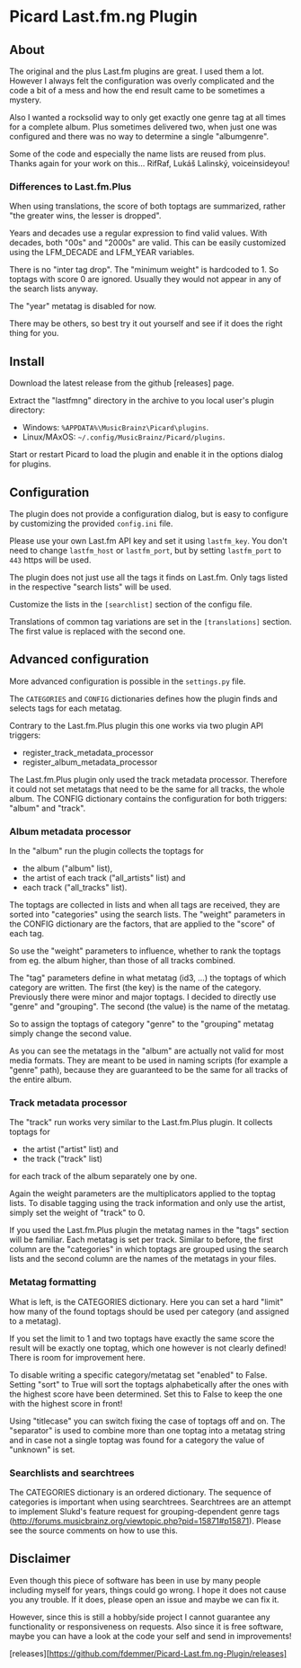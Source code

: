 # Picard Last.fm.ng Plugin

## About

The original and the plus Last.fm plugins are great. I used them a lot.
However I always felt the configuration was overly complicated and the code
a bit of a mess and how the end result came to be sometimes a mystery.

Also I wanted a rocksolid way to only get exactly one genre tag at all times 
for a complete album. Plus sometimes delivered two, when just one was 
configured and there was no way to determine a single "albumgenre".

Some of the code and especially the name lists are reused from plus. Thanks
again for your work on this... RifRaf, Lukáš Lalinský, voiceinsideyou!

### Differences to Last.fm.Plus

When using translations, the score of both toptags are summarized, rather 
"the greater wins, the lesser is dropped".

Years and decades use a regular expression to find valid values. With decades,
both "00s" and "2000s" are valid. This can be easily customized using the
LFM_DECADE and LFM_YEAR variables.

There is no "inter tag drop". The "minimum weight" is hardcoded to 1. So toptags
with score 0 are ignored. Usually they would not appear in any of the search
lists anyway.

The "year" metatag is disabled for now.

There may be others, so best try it out yourself and see if it does the right
thing for you.


## Install

Download the latest release from the github [releases] page.

Extract the "lastfmng" directory in the archive to you local user's plugin 
directory:

 - Windows: ``%APPDATA%\MusicBrainz\Picard\plugins``.
 - Linux/MAxOS: ``~/.config/MusicBrainz/Picard/plugins``.

Start or restart Picard to load the plugin and enable it in the options 
dialog for plugins.


## Configuration

The plugin does not provide a configuration dialog, but is easy to configure
by customizing the provided ``config.ini`` file.

Please use your own Last.fm API key and set it using ``lastfm_key``.
You don't need to change ``lastfm_host`` or ``lastfm_port``, but by setting
``lastfm_port`` to ``443`` https will be used.

The plugin does not just use all the tags it finds on Last.fm.
Only tags listed in the respective "search lists" will be used.

Customize the lists in the ``[searchlist]`` section of the configu file.

Translations of common tag variations are set in the ``[translations]`` section.
The first value is replaced with the second one.


## Advanced configuration

More advanced configuration is possible in the ``settings.py`` file.

The ``CATEGORIES`` and ``CONFIG`` dictionaries defines how the plugin finds and
selects tags for each metatag.

Contrary to the Last.fm.Plus plugin this one works via two plugin API triggers:

- register_track_metadata_processor
- register_album_metadata_processor

The Last.fm.Plus plugin only used the track metadata processor. Therefore
it could not set metatags that need to be the same for all tracks, the whole
album. The CONFIG dictionary contains the configuration for both triggers: 
"album" and "track".


### Album metadata processor

In the "album" run the plugin collects the toptags for 

- the album ("album" list), 
- the artist of each track  ("all_artists" list) and 
- each track ("all_tracks" list). 

The toptags are collected in lists and when all tags are received, they are
sorted into "categories" using the search lists. The "weight" parameters in the 
CONFIG dictionary are the factors, that are applied to the "score" of each tag.

So use the "weight" parameters to influence, whether to rank the toptags from 
eg. the album higher, than those of all tracks combined.

The "tag" parameters define in what metatag (id3, ...) the toptags of which 
category are written. The first (the key) is the name of the category. 
Previously there were minor and major toptags. I decided to directly use 
"genre" and "grouping". The second (the value) is the name of the metatag.

So to assign the toptags of category "genre" to the "grouping" metatag simply
change the second value.

As you can see the metatags in the "album" are actually not valid for most media
formats. They are meant to be used in naming scripts (for example a "genre"
path), because they are guaranteed to be the same for all tracks of the entire
album.


### Track metadata processor

The "track" run works very similar to the Last.fm.Plus plugin. It collects 
toptags for

- the artist ("artist" list) and
- the track ("track" list)

for each track of the album separately one by one.

Again the weight parameters are the multiplicators applied to the toptag lists.
To disable tagging using the track information and only use the artist, simply 
set the weight of "track" to 0.

If you used the Last.fm.Plus plugin the metatag names in the "tags" section will
be familiar. Each metatag is set per track. Similar to before, the first column
are the "categories" in which toptags are grouped using the search lists and the
second column are the names of the metatags in your files.


### Metatag formatting 

What is left, is the CATEGORIES dictionary. Here you can set a hard "limit" how
many of the found toptags should be used per category (and assigned to a
metatag).

If you set the limit to 1 and two toptags have exactly the same score the result
will be exactly one toptag, which one however is not clearly defined! There is
room for improvement here.

To disable writing a specific category/metatag set "enabled" to False. Setting
"sort" to True will sort the toptags alphabetically after the ones with the
highest score have been determined. Set this to False to keep the one with the
highest score in front!

Using "titlecase" you can switch fixing the case of toptags off and on. The
"separator" is used to combine more than one toptag into a metatag string and in
case not a single toptag was found for a category the value of "unknown" is set.


### Searchlists and searchtrees

The CATEGORIES dictionary is an ordered dictionary. The sequence of categories
is important when using searchtrees. Searchtrees are an attempt to implement
Slukd's feature request for grouping-dependent genre tags
(http://forums.musicbrainz.org/viewtopic.php?pid=15871#p15871). Please see the
source comments on how to use this.


## Disclaimer

Even though this piece of software has been in use by many people including
myself for years, things could go wrong. I hope it does not cause you any 
trouble. If it does, please open an issue and maybe we can fix it.

However, since this is still a hobby/side project I cannot guarantee any 
functionality or responsiveness on requests. Also since it is free software,
maybe you can have a look at the code your self and send in improvements!


[releases][https://github.com/fdemmer/Picard-Last.fm.ng-Plugin/releases]
